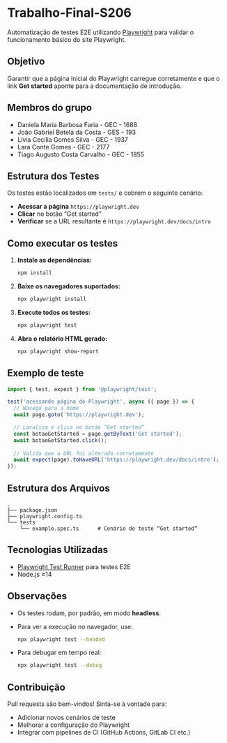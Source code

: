 # Trabalho-Final-S206

Automatização de testes E2E utilizando [Playwright](https://playwright.dev/) para validar o funcionamento básico do site Playwright.

## Objetivo

Garantir que a página inicial do Playwright carregue corretamente e que o link **Get started** aponte para a documentação de introdução.

## Membros do grupo
 - Daniela Maria Barbosa Faria - GEC - 1688
 - João Gabriel Betela da Costa - GES - 193
 - Lívia Cecília Gomes Silva - GEC - 1937
 - Lara Conte Gomes - GEC - 2177
 - Tiago Augusto Costa Carvalho - GEC - 1855

## Estrutura dos Testes

Os testes estão localizados em `tests/` e cobrem o seguinte cenário:

* **Acessar a página** `https://playwright.dev`
* **Clicar** no botão “Get started”
* **Verificar** se a URL resultante é `https://playwright.dev/docs/intro`

## Como executar os testes

1. **Instale as dependências:**

   ```bash
   npm install
   ```

2. **Baixe os navegadores suportados:**

   ```bash
   npx playwright install
   ```

3. **Execute todos os testes:**

   ```bash
   npx playwright test
   ```

4. **Abra o relatório HTML gerado:**

   ```bash
   npx playwright show-report
   ```

## Exemplo de teste

```ts
import { test, expect } from '@playwright/test';

test('acessando página do Playwright', async ({ page }) => {
  // Navega para a home
  await page.goto('https://playwright.dev');

  // Localiza e clica no botão “Get started”
  const botaoGetStarted = page.getByText('Get started');
  await botaoGetStarted.click();
  
  // Valida que a URL foi alterada corretamente
  await expect(page).toHaveURL('https://playwright.dev/docs/intro');
});
```

## Estrutura dos Arquivos

```
.
├── package.json
├── playwright.config.ts
└── tests
    └── example.spec.ts      # Cenário de teste “Get started”
```

## Tecnologias Utilizadas

* [Playwright Test Runner](https://playwright.dev/docs/intro) para testes E2E
* Node.js ≥14

## Observações

* Os testes rodam, por padrão, em modo **headless**.
* Para ver a execução no navegador, use:

  ```bash
  npx playwright test --headed
  ```
* Para debugar em tempo real:

  ```bash
  npx playwright test --debug
  ```

## Contribuição

Pull requests são bem-vindos! Sinta-se à vontade para:

* Adicionar novos cenários de teste
* Melhorar a configuração do Playwright
* Integrar com pipelines de CI (GitHub Actions, GitLab CI etc.)
